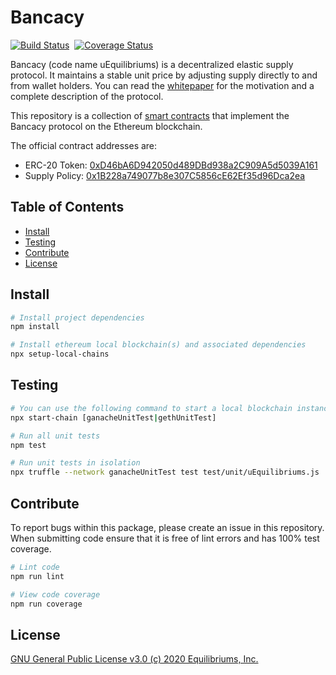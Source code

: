 # Bancacy

[![Build Status](https://travis-ci.com/bancacy/uEquilibriums.svg?token=xxNsLhLrTiyG3pc78i5v&branch=master)](https://travis-ci.com/bancacy/uEquilibriums)&nbsp;&nbsp;[![Coverage Status](https://coveralls.io/repos/github/equprotocol/uEquilibriums/badge.svg?branch=master&t=GiWi8p)](https://coveralls.io/github/equprotocol/uEquilibriums?branch=master)

Bancacy (code name uEquilibriums) is a decentralized elastic supply protocol. It maintains a stable unit price by adjusting supply directly to and from wallet holders. You can read the [whitepaper](https://www.bancacy.org/paper/) for the motivation and a complete description of the protocol.

This repository is a collection of [smart contracts](http://bancacy.org/docs) that implement the Bancacy protocol on the Ethereum blockchain.

The official contract addresses are:
- ERC-20 Token: [0xD46bA6D942050d489DBd938a2C909A5d5039A161](https://etherscan.io/token/0xd46ba6d942050d489dbd938a2c909a5d5039a161)
- Supply Policy: [0x1B228a749077b8e307C5856cE62Ef35d96Dca2ea](https://etherscan.io/address/0x1b228a749077b8e307c5856ce62ef35d96dca2ea#contracts)

## Table of Contents

- [Install](#install)
- [Testing](#testing)
- [Contribute](#contribute)
- [License](#license)


## Install

```bash
# Install project dependencies
npm install

# Install ethereum local blockchain(s) and associated dependencies
npx setup-local-chains
```

## Testing

``` bash
# You can use the following command to start a local blockchain instance
npx start-chain [ganacheUnitTest|gethUnitTest]

# Run all unit tests
npm test

# Run unit tests in isolation
npx truffle --network ganacheUnitTest test test/unit/uEquilibriums.js
```

## Contribute

To report bugs within this package, please create an issue in this repository.
When submitting code ensure that it is free of lint errors and has 100% test coverage.

``` bash
# Lint code
npm run lint

# View code coverage
npm run coverage
```

## License

[GNU General Public License v3.0 (c) 2020 Equilibriums, Inc.](./LICENSE)
